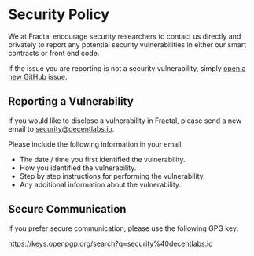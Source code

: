 # Security Policy

We at Fractal encourage security researchers to contact us directly and privately to report any potential security vulnerabilities in either our smart contracts or front end code.

If the issue you are reporting is not a security vulnerability, simply [open a new GitHub issue](https://github.com/decent-dao/fractal-contracts/issues/new/choose).

## Reporting a Vulnerability

If you would like to disclose a vulnerability in Fractal, please send a new email to [security@decentlabs.io](mailto:security@decentlabs.io).

Please include the following information in your email:

- The date / time you first identified the vulnerability.
- How you identified the vulnerability.
- Step by step instructions for performing the vulnerability.
- Any additional information about the vulnerability.

## Secure Communication

If you prefer secure communication, please use the following GPG key:

https://keys.openpgp.org/search?q=security%40decentlabs.io